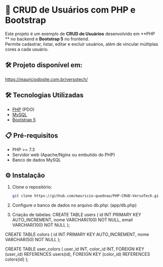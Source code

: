 # 🚀 CRUD de Usuários com PHP e Bootstrap

Este projeto é um exemplo de **CRUD de Usuários** desenvolvido em **PHP ** no backend e **Bootstrap 5** no frontend.  
Permite cadastrar, listar, editar e excluir usuários, além de vincular múltiplas cores a cada usuário.

## 🛠️ Projeto disponível em:
https://mauriciodosite.com.br/versotech/

## 🛠️ Tecnologias Utilizadas

- [PHP](https://www.php.net/) (PDO)
- [MySQL](https://www.mysql.org/)
- [Bootstrap 5](https://getbootstrap.com/)

## 📋 Pré-requisitos

- PHP >= 7.3
- Servidor web (Apache/Nginx ou embutido do PHP)
- Banco de dados MySQL

## ⚙️ Instalação

1. Clone o repositório:
   ```bash
   git clone https://github.com/mauricio-quednau/PHP-CRUD-VersoTech.git

2. Configure o banco de dados no arquivo db.php:
   (app/db.php)

3. Criação de tabelas:
CREATE TABLE users (
    id INT PRIMARY KEY AUTO_INCREMENT,
    nome VARCHAR(100) NOT NULL,
    email VARCHAR(100) NOT NULL
);

CREATE TABLE colors (
    id INT PRIMARY KEY AUTO_INCREMENT,
    nome VARCHAR(50) NOT NULL
);

CREATE TABLE user_colors (
    user_id INT,
    color_id INT,
    FOREIGN KEY (user_id) REFERENCES users(id),
    FOREIGN KEY (color_id) REFERENCES colors(id)
);